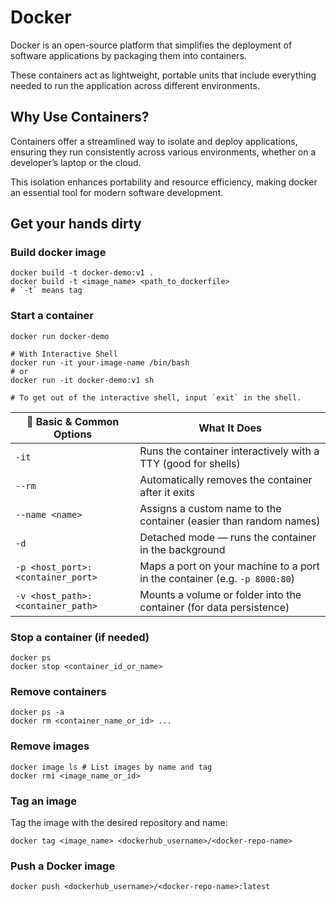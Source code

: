 # Docker
Docker is an open-source platform that simplifies the deployment of software applications by packaging them into containers. 

These containers act as lightweight, portable units that include everything needed to run the application across different environments.

## Why Use Containers?

Containers offer a streamlined way to isolate and deploy applications, ensuring they run consistently across various environments, whether on a developer’s laptop or the cloud. 

This isolation enhances portability and resource efficiency, making docker an essential tool for modern software development.

## Get your hands dirty

### Build docker image
```
docker build -t docker-demo:v1 .
docker build -t <image_name> <path_to_dockerfile>
# `-t` means tag
```

### Start a container
```
docker run docker-demo

# With Interactive Shell
docker run -it your-image-name /bin/bash
# or
docker run -it docker-demo:v1 sh

# To get out of the interactive shell, input `exit` in the shell.
```

| 🔧 Basic & Common Options                            | What It Does                                                               |
| --------------------------------- | -------------------------------------------------------------------------- |
| `-it`                             | Runs the container interactively with a TTY (good for shells)              |
| `--rm`                            | Automatically removes the container after it exits                         |
| `--name <name>`                   | Assigns a custom name to the container (easier than random names)          |
| `-d`                              | Detached mode — runs the container in the background                       |
| `-p <host_port>:<container_port>` | Maps a port on your machine to a port in the container (e.g. `-p 8000:80`) |
| `-v <host_path>:<container_path>` | Mounts a volume or folder into the container (for data persistence)        |

### Stop a container (if needed)
```
docker ps
docker stop <container_id_or_name>
```

### Remove containers
```
docker ps -a
docker rm <container_name_or_id> ...
```

### Remove images
```
docker image ls # List images by name and tag
docker rmi <image_name_or_id>
```


### Tag an image
Tag the image with the desired repository and name:
```
docker tag <image_name> <dockerhub_username>/<docker-repo-name>
```

### Push a Docker image
```
docker push <dockerhub_username>/<docker-repo-name>:latest
```